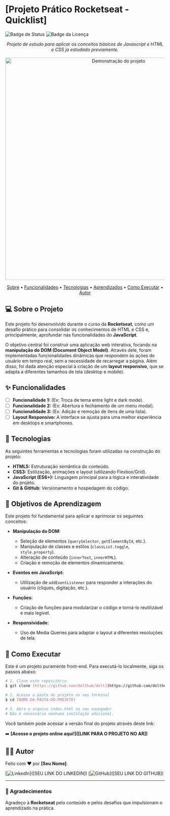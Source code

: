 # [Projeto Prático Rocketseat - Quicklist]

![Badge de Status](https://img.shields.io/badge/status-conclu%C3%ADdo-brightgreen)
![Badge da Licença](https://img.shields.io/badge/licen%C3%A7a-MIT-blue)

<p align="center">
  <em>Projeto de estudo para aplicar os conceitos básicos de Javascript e HTML e CSS ja estudado previamente.</em>
  <br>
  <br>
  <a href="(https://lista-de-compras-rocketseat-one.vercel.app/)">
    <img src="[LINK PARA UMA IMAGEM OU GIF DO SEU PROJETO]" alt="Demonstração do projeto" width="700"/>
  </a>
</p>

<p align="center">
  <a href="#-sobre-o-projeto">Sobre</a> •
  <a href="#-funcionalidades">Funcionalidades</a> • 
  <a href="#-tecnologias">Tecnologias</a> • 
  <a href="#-objetivos-de-aprendizagem">Aprendizados</a> • 
  <a href="#-como-executar">Como Executar</a> • 
  <a href="#-autor">Autor</a>
</p>

## 💻 Sobre o Projeto

Este projeto foi desenvolvido durante o curso da **Rocketseat**, como um desafio prático para consolidar os conhecimentos de HTML e CSS e, principalmente, aprofundar nas funcionalidades do **JavaScript**.

O objetivo central foi construir uma aplicação web interativa, focando na **manipulação do DOM (Document Object Model)**. Através dele, foram implementadas funcionalidades dinâmicas que respondem às ações do usuário em tempo real, sem a necessidade de recarregar a página. Além disso, foi dada atenção especial à criação de um **layout responsivo**, que se adapta a diferentes tamanhos de tela (desktop e mobile).

## ✨ Funcionalidades

- [ ] **Funcionalidade 1:** (Ex: Troca de tema entre light e dark mode).
- [ ] **Funcionalidade 2:** (Ex: Abertura e fechamento de um menu modal).
- [ ] **Funcionalidade 3:** (Ex: Adição e remoção de itens de uma lista).
- [ ] **Layout Responsivo:** A interface se ajusta para uma melhor experiência em desktops e smartphones.

## 🚀 Tecnologias

As seguintes ferramentas e tecnologias foram utilizadas na construção do projeto:

- **HTML5:** Estruturação semântica do conteúdo.
- **CSS3:** Estilização, animações e layout (utilizando Flexbox/Grid).
- **JavaScript (ES6+):** Linguagem principal para a lógica e interatividade do projeto.
- **Git & GitHub:** Versionamento e hospedagem do código.

## 🎯 Objetivos de Aprendizagem

Este projeto foi fundamental para aplicar e aprimorar os seguintes conceitos:

- **Manipulação do DOM:**
  - Seleção de elementos (`querySelector`, `getElementById`, etc.).
  - Manipulação de classes e estilos (`classList.toggle`, `style.property`).
  - Alteração de conteúdo (`innerText`, `innerHTML`).
  - Criação e remoção de elementos dinamicamente.

- **Eventos em JavaScript:**
  - Utilização de `addEventListener` para responder a interações do usuário (cliques, digitação, etc.).

- **Funções:**
  - Criação de funções para modularizar o código e torná-lo reutilizável e mais legível.

- **Responsividade:**
  - Uso de Media Queries para adaptar o layout a diferentes resoluções de tela.

## 🔧 Como Executar

Este é um projeto puramente front-end. Para executá-lo localmente, siga os passos abaixo:

```bash
# 1. Clone este repositório
$ git clone [https://github.com/dolthub/dolt](https://github.com/dolthub/dolt)

# 2. Acesse a pasta do projeto no seu terminal
$ cd [NOME-DA-PASTA-DO-PROJETO]

# 3. Abra o arquivo index.html no seu navegador
# Não é necessária nenhuma instalação adicional.
```

Você também pode acessar a versão final do projeto através deste link:

➡️ **[Acesse o projeto online aqui!]([LINK PARA O PROJETO NO AR])**

## 👨‍💻 Autor

Feito com ❤️ por **[Seu Nome]**.

[![LinkedIn](https://img.shields.io/badge/LinkedIn-0077B5?style=for-the-badge&logo=linkedin&logoColor=white)]([SEU LINK DO LINKEDIN])
[![GitHub](https://img.shields.io/badge/GitHub-181717?style=for-the-badge&logo=github&logoColor=white)]([SEU LINK DO GITHUB])

---

### 🙏 Agradecimentos

Agradeço à **Rocketseat** pelo conteúdo e pelos desafios que impulsionam o aprendizado na prática.
